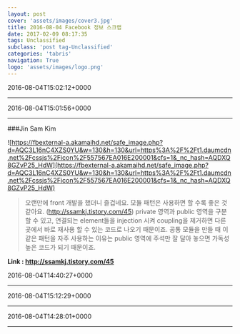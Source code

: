 ```yaml
---
layout: post
cover: 'assets/images/cover3.jpg'
title: 2016-08-04 Facebook 정보 스크랩
date: 2017-02-09 08:17:35
tags: Unclassified
subclass: 'post tag-Unclassified'
categories: 'tabris'
navigation: True
logo: 'assets/images/logo.png'
---
```


2016-08-04T15:02:12+0000

---

2016-08-04T15:01:56+0000

---

###Jin Sam Kim

![https://fbexternal-a.akamaihd.net/safe_image.php?d=AQC3L16nC4XZS0YU&w=130&h=130&url=https%3A%2F%2Ft1.daumcdn.net%2Fcssjs%2Ficon%2F557567EA016E200001&cfs=1&_nc_hash=AQDXQ8GZvP25_HdW](https://fbexternal-a.akamaihd.net/safe_image.php?d=AQC3L16nC4XZS0YU&w=130&h=130&url=https%3A%2F%2Ft1.daumcdn.net%2Fcssjs%2Ficon%2F557567EA016E200001&cfs=1&_nc_hash=AQDXQ8GZvP25_HdW)

>오랜만에 front 개발을 했더니 즐겁네요.
모듈 패턴은 사용하면 할 수록 좋은 것 같아요.
(http://ssamkj.tistory.com/45)
private 영역과 public 영역을 구분할 수 있고, 연결되는 element들을 injection 시켜 coupling을 제거하면 다른 곳에서 바로 재사용 할 수 있는 코드로 나오기 때문이죠.
공통 모듈을 만들 때 이 같은 패턴을 자주 사용하는 이유는 public 영역에 주석만 잘 달아 놓으면 가독성 높은 코드가 되기 때문이죠.

**Link : <http://ssamkj.tistory.com/45>**

2016-08-04T14:40:27+0000

---

2016-08-04T15:12:29+0000

---

2016-08-04T14:28:01+0000

---


